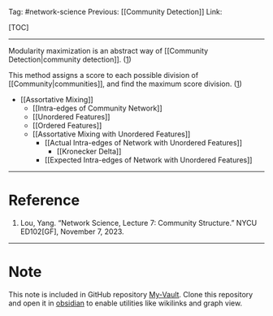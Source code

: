 Tag: #network-science 
Previous: [[Community Detection]]
Link: 

[TOC]

---

Modularity maximization is an abstract way of [[Community Detection|community detection]]. (<u>1</u>)

This method assigns a score to each possible division of [[Community|communities]], and find the maximum score division. (<u>1</u>)

- [[Assortative Mixing]]
	- [[Intra-edges of Community Network]]
	- [[Unordered Features]]
	- [[Ordered Features]]
	- [[Assortative Mixing with Unordered Features]]
		- [[Actual Intra-edges of Network with Unordered Features]]
			- [[Kronecker Delta]]
		- [[Expected Intra-edges of Network with Unordered Features]]

---

# Reference

1. Lou, Yang. “Network Science, Lecture 7: Community Structure.” NYCU ED102[GF], November 7, 2023.

---

# Note

This note is included in GitHub repository [My-Vault](https://github.com/LittleD3092/My-Vault.git). Clone this repository and open it in [obsidian](https://obsidian.md/) to enable utilities like wikilinks and graph view.